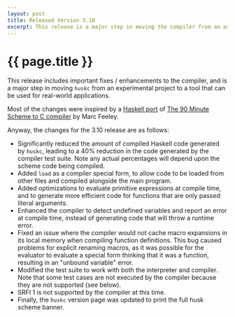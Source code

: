 ```yaml
--- 
layout: post
title: Released Version 3.10
excerpt: This release is a major step in moving the compiler from an experimental project to a tool that can be used for real-world applications.
---
```

# {{ page.title }}

This release includes important fixes / enhancements to the compiler, and is a major step in moving `huskc` from an experimental project to a tool that can be used for real-world applications.

Most of the changes were inspired by a [Haskell port](https://github.com/justinethier/nugget) of [The 90 Minute Scheme to C compiler](http://www.iro.umontreal.ca/~boucherd/mslug/meetings/20041020/minutes-en.html) by Marc Feeley.

Anyway, the changes for the 3.10 release are as follows:

- Significantly reduced the amount of compiled Haskell code generated by `huskc`, leading to a 40% reduction in the code generated by the compiler test suite. Note any actual percentages will depend upon the scheme code being compiled.
- Added `load` as a compiler special form, to allow code to be loaded from other files and compiled alongside the main program.
- Added optimizations to evaluate primitive expressions at compile time, and to generate more efficient code for functions that are only passed literal arguments.
- Enhanced the compiler to detect undefined variables and report an error at compile time, instead of generating code that will throw a runtime error.
- Fixed an issue where the compiler would not cache macro expansions in its local memory when compiling function definitions. This bug caused problems for explicit renaming macros, as it was possible for the evaluator to evaluate a special form thinking that it was a function, resulting in an "unbound variable" error.
- Modified the test suite to work with both the interpreter and compiler. Note that some test cases are not executed by the compiler because they are not supported (see below).
- SRFI 1 is not supported by the compiler at this time.
- Finally, the `huskc` version page was updated to print the full husk scheme banner.

